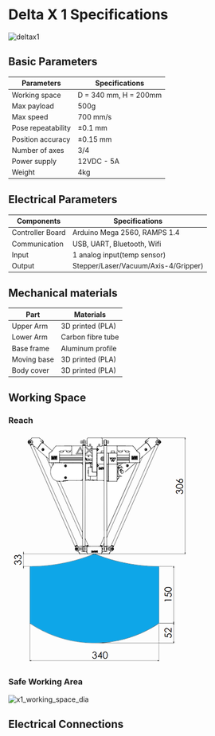 # Delta X 1 Specifications

![deltax1](https://raw.githubusercontent.com/deltaxrobot/Delta-X-Docs/master/docs/images/deltax1.png)

## Basic Parameters

|Parameters                   | Specifications      |
|-----------------------------|---------------------|
|Working space                |D = 340 mm, H = 200mm|
|Max payload                  |500g                 |
|Max speed                    |700 mm/s             |
|Pose repeatability           |±0.1 mm              |
|Position accuracy            |±0.15 mm             |
|Number of axes               |3/4                  |
|Power supply                 |12VDC - 5A           |
|Weight                       |4kg                  |

## Electrical Parameters

|Components                   | Specifications      |
|-----------------------------|---------------------|
|Controller Board             |Arduino Mega 2560, RAMPS 1.4|
|Communication                |USB, UART, Bluetooth, Wifi  |
|Input                        |1 analog input(temp sensor) |
|Output                       |Stepper/Laser/Vacuum/Axis-4/Gripper)|

## Mechanical materials

|Part                         | Materials           |
|-----------------------------|---------------------|
|Upper Arm                    |3D printed (PLA)     |
|Lower Arm                    |Carbon fibre tube    |
|Base frame                   |Aluminum profile     |
|Moving base                  |3D printed (PLA)     |
|Body cover                   |3D printed (PLA)     |

## Working Space

<!-- [![Foo](http://www.google.com.auhttps://raw.githubusercontent.com/deltaxrobot/Delta-X-Docs/master/docs/images/nav_logo7.png)](http://google.com.au/) -->
### Reach

![x1_working_space_reach](https://raw.githubusercontent.com/deltaxrobot/Delta-X-Docs/master/docs/images/x1_workingspace.png)

### Safe Working Area

![x1_working_space_dia](https://raw.githubusercontent.com/deltaxrobot/Delta-X-Docs/master/docs/images/x1_workingspace_dia.png)

## Electrical Connections


